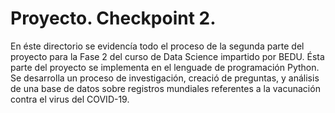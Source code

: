 # Proyecto. Checkpoint 2.

En éste directorio se evidencía todo el proceso de la segunda parte del proyecto para la Fase 2 del curso de Data Science impartido por BEDU. Ésta parte del proyecto se implementa en el lenguade de programación Python. Se desarrolla un proceso de investigación, creació de preguntas, y análisis de una base de datos sobre registros mundiales referentes a la vacunación contra el virus del COVID-19.
